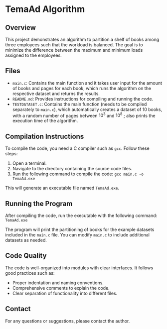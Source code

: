 # TemaAd Algorithm

## Overview

This project demonstrates an algorithm to partition a shelf of books among three employees such that the workload is balanced. The goal is to minimize the difference between the maximum and minimum loads assigned to the employees.

## Files

- `main.c`: Contains the main function and it takes user input for the amount of books and pages for each book, which runs the algorithm on the respective dataset and returns the results.
- `README.md`: Provides instructions for compiling and running the code.
- `TESTDATASET.c`: Contains the main function (needs to be compiled separately to `main.c`), which automatically creates a dataset of 10 books, with a random number of pages between $10^3$ and $10^8$ ; also prints the execution time of the algorithm.

## Compilation Instructions

To compile the code, you need a C compiler such as `gcc`. Follow these steps:

1. Open a terminal.
2. Navigate to the directory containing the source code files.
3. Run the following command to compile the code:
`gcc main.c -o TemaAd.exe`

This will generate an executable file named `TemaAd.exe`.

## Running the Program

After compiling the code, run the executable with the following command:
`TemaAd.exe`

The program will print the partitioning of books for the example datasets included in the `main.c` file. You can modify `main.c` to include additional datasets as needed.

## Code Quality

The code is well-organized into modules with clear interfaces. It follows good practices such as:
- Proper indentation and naming conventions.
- Comprehensive comments to explain the code.
- Clear separation of functionality into different files.

## Contact

For any questions or suggestions, please contact the author.
